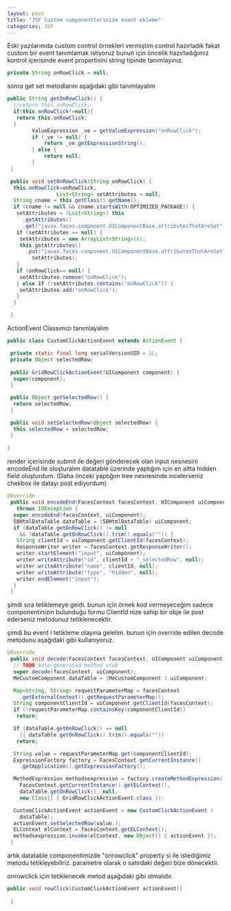 ```yaml
---
layout: post
title: "JSF Custom componentlerinize event ekleme"
categories: JSF
---
```

Eski yazılarımda custom control  örnekleri vermiştim control hazırladık fakat custom bir event tanımlamak istiyoruz bunun için öncelik hazırladığımız kontrol içerisinde event propertisini string tipinde tanımlayınız.

```java
private String onRowClick = null;
```
sonra get set metodlarını aşağıdaki gibi tanımlayalım
```java
public String getOnRowClick() {
  //return this.onRowClick;
  if(this.onRowClick!=null){
   return this.onRowClick;
  }
        ValueExpression _ve = getValueExpression("onRowClick");
        if (_ve != null) {         
            return _ve.getExpressionString();
        } else {
            return null;
        }
 }

 public void setOnRowClick(String onRowClick) {
  this.onRowClick=onRowClick;
                List<String> setAttributes = null;
  String cname = this.getClass().getName();
  if (cname != null && cname.startsWith(OPTIMIZED_PACKAGE)) {
   setAttributes = (List<String>) this
     .getAttributes()
     .get("javax.faces.component.UIComponentBase.attributesThatAreSet");
   if (setAttributes == null) {
    setAttributes = new ArrayList<String>(6);
    this.getAttributes()
      .put("javax.faces.component.UIComponentBase.attributesThatAreSet",
        setAttributes);
   }
   if (onRowClick== null) {
    setAttributes.remove("onRowClick");
   } else if (!setAttributes.contains("onRowClick")) {
    setAttributes.add("onRowClick");
   }
  }

 }
```
ActionEvent Classımızı tanımlayalım
```java
public class CustomClickActionEvent extends ActionEvent {

 private static final long serialVersionUID = 1L;
 private Object selectedRow;
 
 public GridRowClickActionEvent(UIComponent component) {
  super(component);
 }

 public Object getSelectedRow() {
  return selectedRow;
 }

 public void setSelectedRow(Object selectedRow) {
  this.selectedRow = selectedRow;
 }
  
}
```
render içerisinde submit ile değeri gönderecek olan input nesnesini encodeEnd ile oluşturalım datatable üzerinde yaptığım için en altta hidden field oluşturdum. (Daha önceki yaptığım  tree nesnesinde incelerseniz chekbox ile datayı post ediyordum)
```java
@Override
 public void encodeEnd(FacesContext facesContext, UIComponent uiComponent)
   throws IOException {
  super.encodeEnd(facesContext, uiComponent);
  SBHtmlDataTable dataTable = (SBHtmlDataTable) uiComponent;
  if (dataTable.getOnRowClick() != null
    && !dataTable.getOnRowClick().trim().equals("")) {
   String clientId = uiComponent.getClientId(facesContext);
   ResponseWriter writer = facesContext.getResponseWriter();
   writer.startElement("input", uiComponent);
   writer.writeAttribute("id", clientId + "_selectedRow", null);
   writer.writeAttribute("name", clientId, null);
   writer.writeAttribute("type", "hidden", null);
   writer.endElement("input");
  }
 }
```
şimdi sıra tetiklemeye geldi. bunun için örnek kod vermeyeceğim sadece componentinizin bulunduğu formu ClientId nize sahip bir obje ile post ederseniz metodunuz tetiklenecektir.


şimdi bu event i tetikleme olayına gelelim. bunun için override edilen decode metodunu aşağıdaki gibi kullanıyoruz.
```java
@Override
 public void decode(FacesContext facesContext, UIComponent uiComponent) {
  // TODO Auto-generated method stub
  super.decode(facesContext, uiComponent);
  MeCustomComponent dataTable = (MeCustomComponent ) uiComponent;

  Map<String, String> requestParameterMap = facesContext
    .getExternalContext().getRequestParameterMap();
  String componentClientId = uiComponent.getClientId(facesContext);
  if (!requestParameterMap.containsKey(componentClientId))
   return;

  if (dataTable.getOnRowClick() == null
    || dataTable.getOnRowClick().trim().equals(""))
   return;

  String value = requestParameterMap.get(componentClientId);
  ExpressionFactory factory = FacesContext.getCurrentInstance()
    .getApplication().getExpressionFactory();

  MethodExpression methodsexpression = factory.createMethodExpression(
    FacesContext.getCurrentInstance().getELContext(),
    dataTable.getOnRowClick(), null,
    new Class[] { GridRowClickActionEvent.class });

  CustomClickActionEvent actionEvent = new CustomClickActionEvent (
    dataTable);
  actionEvent.setSelectedRow(value );
  ELContext elContext = facesContext.getELContext();
  methodsexpression.invoke(elContext, new Object[] { actionEvent });
 }
```
artık datatable componentimizde "onrowclick" property si ile istediğimiz metodu tetikleyebiliriz. parametre olarak o satırdaki değeri bize dönecektir.

onrowclick için tetiklenecek metod aşağıdaki gibi olmalıdır.
```java
public void rowClick(CustomClickActionEvent actionEvent){
  
 }
```
